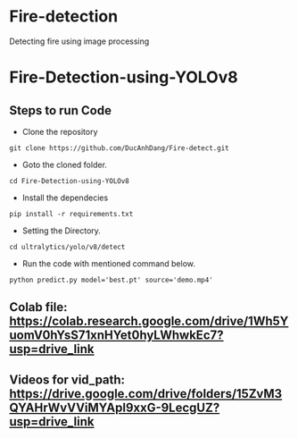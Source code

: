 # Fire-detection
Detecting fire using image processing

# Fire-Detection-using-YOLOv8


## Steps to run Code

- Clone the repository
```
git clone https://github.com/DucAnhDang/Fire-detect.git
```
- Goto the cloned folder.
```
cd Fire-Detection-using-YOLOv8
```
- Install the dependecies
```
pip install -r requirements.txt

```

- Setting the Directory.
```
cd ultralytics/yolo/v8/detect
```

- Run the code with mentioned command below.
```
python predict.py model='best.pt' source='demo.mp4'

```
## Colab file: https://colab.research.google.com/drive/1Wh5YuomV0hYsS71xnHYet0hyLWhwkEc7?usp=drive_link

## Videos for vid_path: https://drive.google.com/drive/folders/15ZvM3QYAHrWvVViMYApl9xxG-9LecgUZ?usp=drive_link

